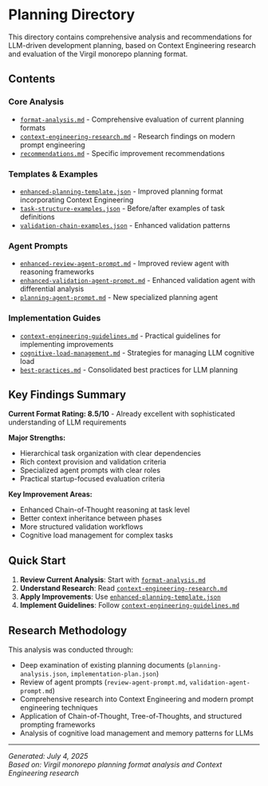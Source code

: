 # Planning Directory

This directory contains comprehensive analysis and recommendations for LLM-driven development planning, based on Context Engineering research and evaluation of the Virgil monorepo planning format.

## Contents

### Core Analysis
- [`format-analysis.md`](./format-analysis.md) - Comprehensive evaluation of current planning formats
- [`context-engineering-research.md`](./context-engineering-research.md) - Research findings on modern prompt engineering
- [`recommendations.md`](./recommendations.md) - Specific improvement recommendations

### Templates & Examples
- [`enhanced-planning-template.json`](./enhanced-planning-template.json) - Improved planning format incorporating Context Engineering
- [`task-structure-examples.json`](./task-structure-examples.json) - Before/after examples of task definitions
- [`validation-chain-examples.json`](./validation-chain-examples.json) - Enhanced validation patterns

### Agent Prompts
- [`enhanced-review-agent-prompt.md`](./enhanced-review-agent-prompt.md) - Improved review agent with reasoning frameworks
- [`enhanced-validation-agent-prompt.md`](./enhanced-validation-agent-prompt.md) - Enhanced validation agent with differential analysis
- [`planning-agent-prompt.md`](./planning-agent-prompt.md) - New specialized planning agent

### Implementation Guides
- [`context-engineering-guidelines.md`](./context-engineering-guidelines.md) - Practical guidelines for implementing improvements
- [`cognitive-load-management.md`](./cognitive-load-management.md) - Strategies for managing LLM cognitive load
- [`best-practices.md`](./best-practices.md) - Consolidated best practices for LLM planning

## Key Findings Summary

**Current Format Rating: 8.5/10** - Already excellent with sophisticated understanding of LLM requirements

**Major Strengths:**
- Hierarchical task organization with clear dependencies
- Rich context provision and validation criteria
- Specialized agent prompts with clear roles
- Practical startup-focused evaluation criteria

**Key Improvement Areas:**
- Enhanced Chain-of-Thought reasoning at task level
- Better context inheritance between phases
- More structured validation workflows
- Cognitive load management for complex tasks

## Quick Start

1. **Review Current Analysis**: Start with [`format-analysis.md`](./format-analysis.md)
2. **Understand Research**: Read [`context-engineering-research.md`](./context-engineering-research.md)
3. **Apply Improvements**: Use [`enhanced-planning-template.json`](./enhanced-planning-template.json)
4. **Implement Guidelines**: Follow [`context-engineering-guidelines.md`](./context-engineering-guidelines.md)

## Research Methodology

This analysis was conducted through:
- Deep examination of existing planning documents (`planning-analysis.json`, `implementation-plan.json`)
- Review of agent prompts (`review-agent-prompt.md`, `validation-agent-prompt.md`)
- Comprehensive research into Context Engineering and modern prompt engineering techniques
- Application of Chain-of-Thought, Tree-of-Thoughts, and structured prompting frameworks
- Analysis of cognitive load management and memory patterns for LLMs

---

*Generated: July 4, 2025*  
*Based on: Virgil monorepo planning format analysis and Context Engineering research*